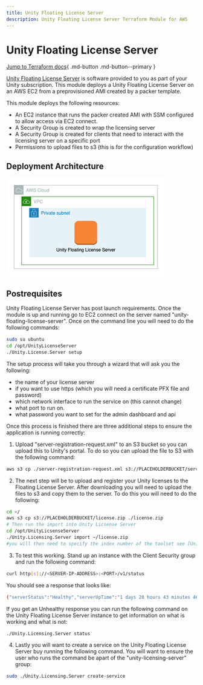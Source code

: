 ```yaml
---
title: Unity Floating License Server
description: Unity Floating License Server Terraform Module for AWS
---
```


# Unity Floating License Server

[Jump to Terraform docs](./terraform-docs.md){ .md-button .md-button--primary }

[Unity Floating License Server](https://docs.unity.com/licensing/en-us/manual) is software provided to you as part of your Unity subscription. This module deploys a Unity Floating License Server on an AWS EC2 from a preprovisioned AMI created by a packer template.

This module deploys the following resources:

- An EC2 instance that runs the packer created AMI with SSM configured to allow access via EC2 connect.
- A Security Group is created to wrap the licensing server
- A Security Group is created for clients that need to interact with the licensing server on a specific port
- Permissions to upload files to s3 (this is for the configuration workflow)

## Deployment Architecture
![Unity Floating License Server Architecture](../../../media/images/unity-floating-license-server.png)

## Postrequisites

Unity Floating License Server has post launch requirements. Once the module is up and running go to EC2 connect on the server named "unity-floating-license-server". Once on the command line you will need to do the following commands:
```bash
sudo su ubuntu
cd /opt/UnityLicenseServer
./Unity.License.Server setup
```
The setup process will take you through a wizard that will ask you the following:
- the name of your license server
- if you want to use https (which you will need a certificate PFX file and password)
- which network interface to run the service on (this cannot change)
- what port to run on.
- what password you want to set for the admin dashboard and api

Once this process is finished there are three additional steps to ensure the application is running correctly:
1. Upload "server-registration-request.xml" to an S3 bucket so you can upload this to Unity's portal. To do so you can upload the file to S3 with the following command:
```bash
aws s3 cp ./server-registration-request.xml s3://PLACEHOLDERBUCKET/server-registration-request.xml
```
2. The next step will be to upload and register your Unity licenses to the Floating License Server. After downloading you will need to upload the files to s3 and copy them to the server. To do this you will need to do the following:
```bash
cd ~/
aws s3 cp s3://PLACEHOLDERBUCKET/license.zip ./license.zip
# Then run the import into Unity Licsense Server
cd /opt/UnityLicsenseServer
./Unity.Licensing.Server import ~/license.zip
#you will then need to specify the index number of the toolset see [Unity Docs for importing license set up] (https://docs.unity.com/licensing/en-us/manual/ServerSetup-lic)
```
3. To test this working. Stand up an instance with the Client Security group and run the following command:
```bash
curl http[s]://<SERVER-IP-ADDRESS>:<PORT>/v1/status
```
You should see a response that looks like:
```bash
{"serverStatus":"Healthy","serverUpTime":"1 days 20 hours 43 minutes 46 seconds","serverUpTimeMs":161026780,"version":"2.1.0","serverId":"SampleLicenseServer"}[
```

If you get an Unhealthy response you can run the following command on the Unity Floating License Server instance to get information on what is working and what is not:
```bash
./Unity.Licensing.Server status
```

4. Lastly you will want to create a service on the Unity Floating License Server buy running the following command. You will want to ensure the user who runs the command be apart of the "unity-licensing-server" group:
```bash
sudo ./Unity.Licensing.Server create-service
```
